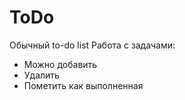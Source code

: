 # ToDo

Обычный to-do list
Работа с задачами: 

* Можно добавить
* Удалить
* Пометить как выполненная

